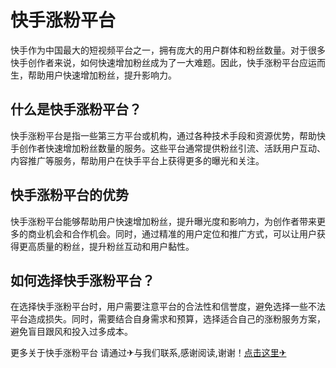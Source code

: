 # 快手涨粉平台

快手作为中国最大的短视频平台之一，拥有庞大的用户群体和粉丝数量。对于很多快手创作者来说，如何快速增加粉丝成为了一大难题。因此，快手涨粉平台应运而生，帮助用户快速增加粉丝，提升影响力。

## 什么是快手涨粉平台？

快手涨粉平台是指一些第三方平台或机构，通过各种技术手段和资源优势，帮助快手创作者快速增加粉丝数量的服务。这些平台通常提供粉丝引流、活跃用户互动、内容推广等服务，帮助用户在快手平台上获得更多的曝光和关注。

## 快手涨粉平台的优势

快手涨粉平台能够帮助用户快速增加粉丝，提升曝光度和影响力，为创作者带来更多的商业机会和合作机会。同时，通过精准的用户定位和推广方式，可以让用户获得更高质量的粉丝，提升粉丝互动和用户黏性。

## 如何选择快手涨粉平台？

在选择快手涨粉平台时，用户需要注意平台的合法性和信誉度，避免选择一些不法平台造成损失。同时，需要结合自身需求和预算，选择适合自己的涨粉服务方案，避免盲目跟风和投入过多成本。

更多关于快手涨粉平台 请通过✈与我们联系,感谢阅读,谢谢！[点击这里✈](https://t.me/sjlmbot)
